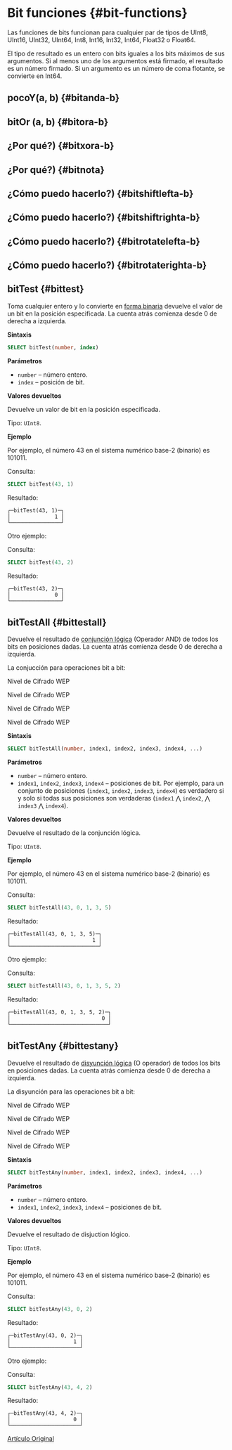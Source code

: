 # Bit funciones {#bit-functions}

Las funciones de bits funcionan para cualquier par de tipos de UInt8, UInt16, UInt32, UInt64, Int8, Int16, Int32, Int64, Float32 o Float64.

El tipo de resultado es un entero con bits iguales a los bits máximos de sus argumentos. Si al menos uno de los argumentos está firmado, el resultado es un número firmado. Si un argumento es un número de coma flotante, se convierte en Int64.

## pocoY(a, b) {#bitanda-b}

## bitOr (a, b) {#bitora-b}

## ¿Por qué?) {#bitxora-b}

## ¿Por qué?) {#bitnota}

## ¿Cómo puedo hacerlo?) {#bitshiftlefta-b}

## ¿Cómo puedo hacerlo?) {#bitshiftrighta-b}

## ¿Cómo puedo hacerlo?) {#bitrotatelefta-b}

## ¿Cómo puedo hacerlo?) {#bitrotaterighta-b}

## bitTest {#bittest}

Toma cualquier entero y lo convierte en [forma binaria](https://en.wikipedia.org/wiki/Binary_number) devuelve el valor de un bit en la posición especificada. La cuenta atrás comienza desde 0 de derecha a izquierda.

**Sintaxis**

``` sql
SELECT bitTest(number, index)
```

**Parámetros**

- `number` – número entero.
- `index` – posición de bit.

**Valores devueltos**

Devuelve un valor de bit en la posición especificada.

Tipo: `UInt8`.

**Ejemplo**

Por ejemplo, el número 43 en el sistema numérico base-2 (binario) es 101011.

Consulta:

``` sql
SELECT bitTest(43, 1)
```

Resultado:

``` text
┌─bitTest(43, 1)─┐
│              1 │
└────────────────┘
```

Otro ejemplo:

Consulta:

``` sql
SELECT bitTest(43, 2)
```

Resultado:

``` text
┌─bitTest(43, 2)─┐
│              0 │
└────────────────┘
```

## bitTestAll {#bittestall}

Devuelve el resultado de [conjunción lógica](https://en.wikipedia.org/wiki/Logical_conjunction) (Operador AND) de todos los bits en posiciones dadas. La cuenta atrás comienza desde 0 de derecha a izquierda.

La conjucción para operaciones bit a bit:

Nivel de Cifrado WEP

Nivel de Cifrado WEP

Nivel de Cifrado WEP

Nivel de Cifrado WEP

**Sintaxis**

``` sql
SELECT bitTestAll(number, index1, index2, index3, index4, ...)
```

**Parámetros**

- `number` – número entero.
- `index1`, `index2`, `index3`, `index4` – posiciones de bit. Por ejemplo, para un conjunto de posiciones (`index1`, `index2`, `index3`, `index4`) es verdadero si y solo si todas sus posiciones son verdaderas (`index1` ⋀ `index2`, ⋀ `index3` ⋀ `index4`).

**Valores devueltos**

Devuelve el resultado de la conjunción lógica.

Tipo: `UInt8`.

**Ejemplo**

Por ejemplo, el número 43 en el sistema numérico base-2 (binario) es 101011.

Consulta:

``` sql
SELECT bitTestAll(43, 0, 1, 3, 5)
```

Resultado:

``` text
┌─bitTestAll(43, 0, 1, 3, 5)─┐
│                          1 │
└────────────────────────────┘
```

Otro ejemplo:

Consulta:

``` sql
SELECT bitTestAll(43, 0, 1, 3, 5, 2)
```

Resultado:

``` text
┌─bitTestAll(43, 0, 1, 3, 5, 2)─┐
│                             0 │
└───────────────────────────────┘
```

## bitTestAny {#bittestany}

Devuelve el resultado de [disyunción lógica](https://en.wikipedia.org/wiki/Logical_disjunction) (O operador) de todos los bits en posiciones dadas. La cuenta atrás comienza desde 0 de derecha a izquierda.

La disyunción para las operaciones bit a bit:

Nivel de Cifrado WEP

Nivel de Cifrado WEP

Nivel de Cifrado WEP

Nivel de Cifrado WEP

**Sintaxis**

``` sql
SELECT bitTestAny(number, index1, index2, index3, index4, ...)
```

**Parámetros**

- `number` – número entero.
- `index1`, `index2`, `index3`, `index4` – posiciones de bit.

**Valores devueltos**

Devuelve el resultado de disjuction lógico.

Tipo: `UInt8`.

**Ejemplo**

Por ejemplo, el número 43 en el sistema numérico base-2 (binario) es 101011.

Consulta:

``` sql
SELECT bitTestAny(43, 0, 2)
```

Resultado:

``` text
┌─bitTestAny(43, 0, 2)─┐
│                    1 │
└──────────────────────┘
```

Otro ejemplo:

Consulta:

``` sql
SELECT bitTestAny(43, 4, 2)
```

Resultado:

``` text
┌─bitTestAny(43, 4, 2)─┐
│                    0 │
└──────────────────────┘
```

[Artículo Original](https://clickhouse.tech/docs/es/query_language/functions/bit_functions/) <!--hide-->
